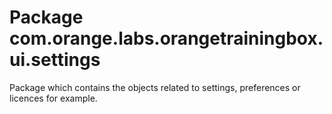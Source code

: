 # Package com.orange.labs.orangetrainingbox.ui.settings

Package which contains the objects related to settings, preferences or licences for example.